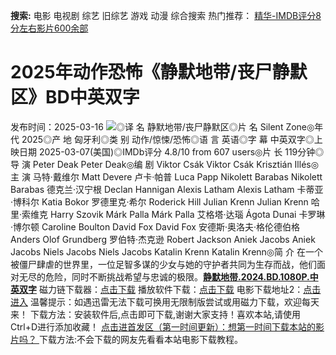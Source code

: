 **搜索:** 电影 电视剧 综艺 旧综艺 游戏 动漫 综合搜索 热门推荐： [精华-IMDB评分8分左右影片600余部](https://www.dytt8.com/html/gndy/jddy/20160320/50510.html)
# 2025年动作恐怖《静默地带/丧尸静默区》BD中英双字
发布时间：2025-03-16 
![](https://img9.doubanio.com/view/photo/l_ratio_poster/public/p2919070715.jpg)◎译 名 静默地带/丧尸静默区◎片 名 Silent Zone◎年 代 2025◎产 地 匈牙利◎类 别 动作/惊悚/恐怖◎语 言 英语◎字 幕 中英双字◎上映日期 2025-03-07(美国)◎IMDb评分 4.8/10 from 607 users◎片 长 119分钟◎导 演 Peter Deak Peter Deak◎编 剧 Viktor Csák Viktor Csák Krisztián Illés◎主 演 马特·戴维尔 Matt Devere 卢卡·帕普 Luca Papp Nikolett Barabas Nikolett Barabas 德克兰·汉宁根 Declan Hannigan Alexis Latham Alexis Latham 卡蒂亚·博科尔 Katia Bokor 罗德里克·希尔 Roderick Hill Julian Krenn Julian Krenn 哈里·索维克 Harry Szovik Márk Palla Márk Palla 艾格塔·达瑙 Ágota Dunai 卡罗琳·博尔顿 Caroline Boulton David Fox David Fox 安德斯·奥洛夫·格伦德伯格 Anders Olof Grundberg 罗伯特·杰克逊 Robert Jackson Aniek Jacobs Aniek Jacobs Niels Jacobs Niels Jacobs Katalin Krenn Katalin Krenn◎简 介 在一个被僵尸肆虐的世界里，一位足智多谋的少女与她的守护者共同为生存而战，他们面对无尽的危险，同时不断挑战希望与忠诚的极限。[**静默地带.2024.BD.1080P.中英双字**](magnet:?xt=urn:btih:fef09f76993b725c6d71f4155331a6780c23f1f0&dn=%e9%98%b3%e5%85%89%e7%94%b5%e5%bd%b1dygod.org.%e9%9d%99%e9%bb%98%e5%9c%b0%e5%b8%a6.2024.BD.1080P.%e4%b8%ad%e8%8b%b1%e5%8f%8c%e5%ad%97.mkv&tr=udp%3a%2f%2ftracker.opentrackr.org%3a1337%2fannounce&tr=udp%3a%2f%2fexodus.desync.com%3a6969%2fannounce) 磁力链下载器：[点击下载](https://dygod.org/js/bt.htm "qBittorrent") 播放软件下载：[点击下载](https://dygod.org/js/player.htm "PotPlayer") 电影下载地址2：[点击进入](https://dygod.org/ "阳光电影") 温馨提示：如遇迅雷无法下载可换用无限制版尝试或用磁力下载，欢迎每天来！  下载方法：安装软件后,点击即可下载,谢谢大家支持！喜欢本站,请使用Ctrl+D进行添加收藏！ [点击进首发区（第一时间更新）：想第一时间下载本站的影片吗？ ](https://www.ygdy8.net/)下载方法:不会下载的网友先看看本站电影下载教程。